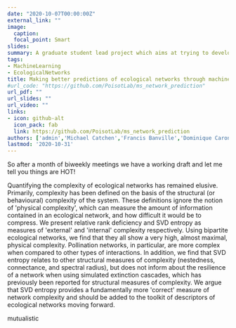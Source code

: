 ```yaml
---
date: "2020-10-07T00:00:00Z"
external_link: ""
image:
  caption:
  focal_point: Smart
slides:
summary: A graduate student lead project which aims at trying to develop a roadmap for the many, future potential paths of predicting ecological networks using machine learning.
tags:
- MachineLearning
- EcologicalNetworks
title: Making better predictions of ecological networks through machine learning (done right)
#url_code: "https://github.com/PoisotLab/ms_network_prediction"
url_pdf: ""
url_slides: ""
url_video: ""
links:
- icon: github-alt
  icon_pack: fab
  link: https://github.com/PoisotLab/ms_network_prediction
authors: ['admin','Michael Catchen','Francis Banville','Dominique Caron','Gabriel Dansereau','Norma Forero','Gracielle Higino','Benjamin Mercier','Laura S. Pollock','Timothée Poisot','PoisotLab']
lastmod: '2020-10-31'
---
```


So after a month of biweekly meetings we have a working draft and let me tell you things are HOT!

Quantifying the complexity of ecological networks has remained elusive. Primarily, complexity has been defined on the basis of the structural (or behavioural) complexity of the system. These definitions ignore the notion of 'physical complexity', which can measure the amount of information contained in an ecological network, and how difficult it would be to compress. We present relative rank deficiency and SVD entropy as measures of 'external' and 'internal' complexity respectively. Using bipartite ecological networks, we find that they all show a very high, almost maximal, physical complexity. Pollination networks, in particular, are more complex when compared to other types of interactions. In addition, we find that SVD entropy relates to other structural measures of complexity (nestedness, connectance, and spectral radius), but does not inform about the resilience of a network when using simulated extinction cascades, which has previously been reported for structural measures of complexity. We argue that SVD entropy provides a fundamentally more 'correct' measure of network complexity and should be added to the toolkit of descriptors of ecological networks moving forward.

mutualistic
